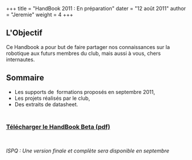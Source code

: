 +++
title = "HandBook 2011 : En préparation"
dater = "12 août 2011"
author = "Jeremie"
weight = 4
+++

<h2>
	L&#39;Objectif</h2>
<p>
	Ce Handbook a pour but de faire partager nos connaissances sur la robotique aux futurs membres du club, mais aussi &agrave; vous, chers internautes.</p>
<h2>
	Sommaire</h2>
<ul>
	<li>
		Les supports de&nbsp; formations propos&eacute;s en septembre 2011,</li>
	<li>
		Les projets r&eacute;alis&eacute;s par le club,</li>
	<li>
		Des extraits de datasheet.</li>
</ul>
<h3><a href="/img/articles/POLY_7ROBOT_utf8.pdf"><br />
	T&eacute;l&eacute;charger le HandBook Beta (pdf)</a></h3><br />
	<p><em>ISPQ : Une version finale et compl&egrave;te sera disponible en septembre</em><p/>
